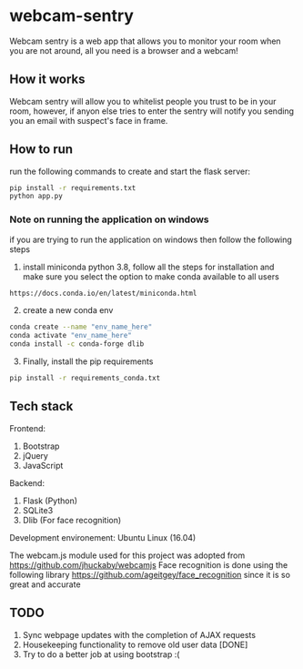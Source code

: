 # webcam-sentry

Webcam sentry is a web app that allows you to monitor your room when you are not around, all you need is a browser and a webcam!

## How it works
Webcam sentry will allow you to whitelist people you trust to be in your room, however, if anyon else tries to enter the sentry will notify you sending you an email with suspect's face in frame. 

## How to run
run the following commands to create and start the flask server:

```bash
pip install -r requirements.txt
python app.py
```

### Note on running the application on windows
if you are trying to run the application on windows then follow the following steps
  1. install miniconda python 3.8, follow all the steps for installation and make sure you select the option to make conda available to all users
  ```bash
  https://docs.conda.io/en/latest/miniconda.html
  ```
  2. create a new conda env
   ```bash
   conda create --name "env_name_here"
   conda activate "env_name_here"
   conda install -c conda-forge dlib
   ```
  3. Finally, install the pip requirements
  ```bash
  pip install -r requirements_conda.txt
  ```
 
## Tech stack
Frontend:
  1. Bootstrap
  2. jQuery
  3. JavaScript
  
Backend:
  1. Flask (Python)
  2. SQLite3
  3. Dlib (For face recognition)

Development environement: Ubuntu Linux (16.04)

The webcam.js module used for this project was adopted from https://github.com/jhuckaby/webcamjs
Face recognition is done using the following library https://github.com/ageitgey/face_recognition since it is so great and accurate

## TODO
1. Sync webpage updates with the completion of AJAX requests
2. Housekeeping functionality to remove old user data [DONE]
3. Try to do a better job at using bootstrap :(
